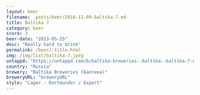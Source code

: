 ```yaml
---
layout: beer
filename: _posts/beer/2016-11-09-baltika-7.md
title: Baltika 7
category: beer
score: 3
beer-date: "2013-05-25"
desc: "Really hard to drink"
permalink: /beer/:title.html
img: /img/list/baltika-7.jpeg
untappd: "https://untappd.com/b/baltika-breweries--baltika--baltika-7-export/7097"
country: "Russia"
brewery: "Baltika Breweries (Балтика)"
breweryURL: "breweryURL"
style: "Lager - Dortmunder / Export"
---
```

